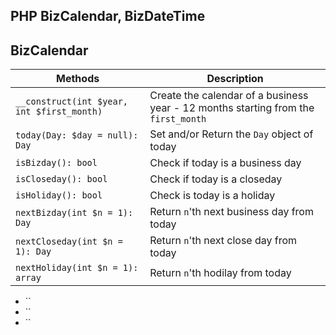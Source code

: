 ## PHP BizCalendar, BizDateTime

## BizCalendar
|  Methods                       |  Description                          | 
|--------------------------------|---------------------------------------|
|`__construct(int $year, int $first_month)`| Create the calendar of a business year - 12 months starting from the `first_month`|
|`today(Day: $day = null): Day`| Set and/or Return the `Day` object of today|
|`isBizday(): bool`| Check if today is a business day|
|`isCloseday(): bool`| Check if today is a closeday|
|`isHoliday(): bool`| Check is today is a holiday|
|`nextBizday(int $n = 1): Day` |Return `n`'th next business day from today| 
|`nextCloseday(int $n = 1): Day`| Return `n`'th next close day from today|
|`nextHoliday(int $n = 1): array`| Return `n`'th hodilay from today|
- ``
- ``
- ``
